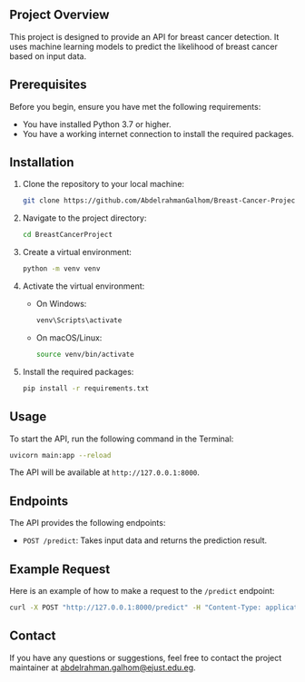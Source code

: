 ## Project Overview

This project is designed to provide an API for breast cancer detection. It uses machine learning models to predict the likelihood of breast cancer based on input data.

## Prerequisites

Before you begin, ensure you have met the following requirements:
- You have installed Python 3.7 or higher.
- You have a working internet connection to install the required packages.

## Installation

1. Clone the repository to your local machine:

    ```bash
    git clone https://github.com/AbdelrahmanGalhom/Breast-Cancer-Project.git
    ```

2. Navigate to the project directory:

    ```bash
    cd BreastCancerProject
    ```

3. Create a virtual environment:

    ```bash
    python -m venv venv
    ```

4. Activate the virtual environment:

    - On Windows:

        ```bash
        venv\Scripts\activate
        ```

    - On macOS/Linux:

        ```bash
        source venv/bin/activate
        ```

5. Install the required packages:

    ```bash
    pip install -r requirements.txt
    ```

## Usage

To start the API, run the following command in the Terminal:

```bash
uvicorn main:app --reload
```

The API will be available at `http://127.0.0.1:8000`.

## Endpoints

The API provides the following endpoints:

- `POST /predict`: Takes input data and returns the prediction result.

## Example Request

Here is an example of how to make a request to the `/predict` endpoint:

```bash
curl -X POST "http://127.0.0.1:8000/predict" -H "Content-Type: application/json" -d '{"feature1": value1, "feature2": value2, ...}'
```

## Contact

If you have any questions or suggestions, feel free to contact the project maintainer at abdelrahman.galhom@ejust.edu.eg.
